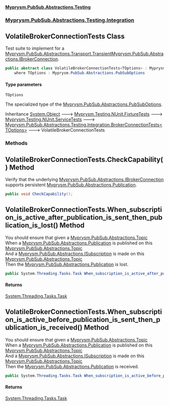 #### [Myprysm.PubSub.Abstractions.Testing](index.md 'index')
### [Myprysm.PubSub.Abstractions.Testing.Integration](index.md#Myprysm.PubSub.Abstractions.Testing.Integration 'Myprysm.PubSub.Abstractions.Testing.Integration')

## VolatileBrokerConnectionTests<TOptions> Class

Test suite to implement for a [Myprysm.PubSub.Abstractions.Transport.Transient](https://docs.microsoft.com/en-us/dotnet/api/Myprysm.PubSub.Abstractions.Transport.Transient 'Myprysm.PubSub.Abstractions.Transport.Transient')[Myprysm.PubSub.Abstractions.IBrokerConnection](https://docs.microsoft.com/en-us/dotnet/api/Myprysm.PubSub.Abstractions.IBrokerConnection 'Myprysm.PubSub.Abstractions.IBrokerConnection').

```csharp
public abstract class VolatileBrokerConnectionTests<TOptions> : Myprysm.PubSub.Abstractions.Testing.Integration.BrokerConnectionTests<TOptions>
    where TOptions : Myprysm.PubSub.Abstractions.PubSubOptions
```
#### Type parameters

<a name='Myprysm.PubSub.Abstractions.Testing.Integration.VolatileBrokerConnectionTests_TOptions_.TOptions'></a>

`TOptions`

The specialized type of the [Myprysm.PubSub.Abstractions.PubSubOptions](https://docs.microsoft.com/en-us/dotnet/api/Myprysm.PubSub.Abstractions.PubSubOptions 'Myprysm.PubSub.Abstractions.PubSubOptions').

Inheritance [System.Object](https://docs.microsoft.com/en-us/dotnet/api/System.Object 'System.Object') &#129106; [Myprysm.Testing.NUnit.FixtureTests](https://docs.microsoft.com/en-us/dotnet/api/Myprysm.Testing.NUnit.FixtureTests 'Myprysm.Testing.NUnit.FixtureTests') &#129106; [Myprysm.Testing.NUnit.ServiceTests](https://docs.microsoft.com/en-us/dotnet/api/Myprysm.Testing.NUnit.ServiceTests 'Myprysm.Testing.NUnit.ServiceTests') &#129106; [Myprysm.PubSub.Abstractions.Testing.Integration.BrokerConnectionTests&lt;](Myprysm.PubSub.Abstractions.Testing.Integration.BrokerConnectionTests_TOptions_.md 'Myprysm.PubSub.Abstractions.Testing.Integration.BrokerConnectionTests<TOptions>')[TOptions](Myprysm.PubSub.Abstractions.Testing.Integration.VolatileBrokerConnectionTests_TOptions_.md#Myprysm.PubSub.Abstractions.Testing.Integration.VolatileBrokerConnectionTests_TOptions_.TOptions 'Myprysm.PubSub.Abstractions.Testing.Integration.VolatileBrokerConnectionTests<TOptions>.TOptions')[&gt;](Myprysm.PubSub.Abstractions.Testing.Integration.BrokerConnectionTests_TOptions_.md 'Myprysm.PubSub.Abstractions.Testing.Integration.BrokerConnectionTests<TOptions>') &#129106; VolatileBrokerConnectionTests<TOptions>
### Methods

<a name='Myprysm.PubSub.Abstractions.Testing.Integration.VolatileBrokerConnectionTests_TOptions_.CheckCapability()'></a>

## VolatileBrokerConnectionTests<TOptions>.CheckCapability() Method

Verify that the underlying [Myprysm.PubSub.Abstractions.IBrokerConnection](https://docs.microsoft.com/en-us/dotnet/api/Myprysm.PubSub.Abstractions.IBrokerConnection 'Myprysm.PubSub.Abstractions.IBrokerConnection') supports persistent [Myprysm.PubSub.Abstractions.Publication](https://docs.microsoft.com/en-us/dotnet/api/Myprysm.PubSub.Abstractions.Publication 'Myprysm.PubSub.Abstractions.Publication').

```csharp
public void CheckCapability();
```

<a name='Myprysm.PubSub.Abstractions.Testing.Integration.VolatileBrokerConnectionTests_TOptions_.When_subscription_is_active_after_publication_is_sent_then_publication_is_lost()'></a>

## VolatileBrokerConnectionTests<TOptions>.When_subscription_is_active_after_publication_is_sent_then_publication_is_lost() Method

You should ensure that given a [Myprysm.PubSub.Abstractions.Topic](https://docs.microsoft.com/en-us/dotnet/api/Myprysm.PubSub.Abstractions.Topic 'Myprysm.PubSub.Abstractions.Topic')  
When a [Myprysm.PubSub.Abstractions.Publication](https://docs.microsoft.com/en-us/dotnet/api/Myprysm.PubSub.Abstractions.Publication 'Myprysm.PubSub.Abstractions.Publication') is published on this [Myprysm.PubSub.Abstractions.Topic](https://docs.microsoft.com/en-us/dotnet/api/Myprysm.PubSub.Abstractions.Topic 'Myprysm.PubSub.Abstractions.Topic')  
And a [Myprysm.PubSub.Abstractions.ISubscription](https://docs.microsoft.com/en-us/dotnet/api/Myprysm.PubSub.Abstractions.ISubscription 'Myprysm.PubSub.Abstractions.ISubscription') is made on this [Myprysm.PubSub.Abstractions.Topic](https://docs.microsoft.com/en-us/dotnet/api/Myprysm.PubSub.Abstractions.Topic 'Myprysm.PubSub.Abstractions.Topic')  
Then the [Myprysm.PubSub.Abstractions.Publication](https://docs.microsoft.com/en-us/dotnet/api/Myprysm.PubSub.Abstractions.Publication 'Myprysm.PubSub.Abstractions.Publication') is lost.

```csharp
public System.Threading.Tasks.Task When_subscription_is_active_after_publication_is_sent_then_publication_is_lost();
```

#### Returns
[System.Threading.Tasks.Task](https://docs.microsoft.com/en-us/dotnet/api/System.Threading.Tasks.Task 'System.Threading.Tasks.Task')

<a name='Myprysm.PubSub.Abstractions.Testing.Integration.VolatileBrokerConnectionTests_TOptions_.When_subscription_is_active_before_publication_is_sent_then_publication_is_received()'></a>

## VolatileBrokerConnectionTests<TOptions>.When_subscription_is_active_before_publication_is_sent_then_publication_is_received() Method

You should ensure that given a [Myprysm.PubSub.Abstractions.Topic](https://docs.microsoft.com/en-us/dotnet/api/Myprysm.PubSub.Abstractions.Topic 'Myprysm.PubSub.Abstractions.Topic')  
When a [Myprysm.PubSub.Abstractions.Publication](https://docs.microsoft.com/en-us/dotnet/api/Myprysm.PubSub.Abstractions.Publication 'Myprysm.PubSub.Abstractions.Publication') is published on this [Myprysm.PubSub.Abstractions.Topic](https://docs.microsoft.com/en-us/dotnet/api/Myprysm.PubSub.Abstractions.Topic 'Myprysm.PubSub.Abstractions.Topic')  
And a [Myprysm.PubSub.Abstractions.ISubscription](https://docs.microsoft.com/en-us/dotnet/api/Myprysm.PubSub.Abstractions.ISubscription 'Myprysm.PubSub.Abstractions.ISubscription') is made on this [Myprysm.PubSub.Abstractions.Topic](https://docs.microsoft.com/en-us/dotnet/api/Myprysm.PubSub.Abstractions.Topic 'Myprysm.PubSub.Abstractions.Topic')  
Then the [Myprysm.PubSub.Abstractions.Publication](https://docs.microsoft.com/en-us/dotnet/api/Myprysm.PubSub.Abstractions.Publication 'Myprysm.PubSub.Abstractions.Publication') is received.

```csharp
public System.Threading.Tasks.Task When_subscription_is_active_before_publication_is_sent_then_publication_is_received();
```

#### Returns
[System.Threading.Tasks.Task](https://docs.microsoft.com/en-us/dotnet/api/System.Threading.Tasks.Task 'System.Threading.Tasks.Task')